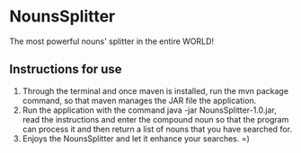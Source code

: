 # NounsSplitter

The most powerful nouns' splitter in the entire WORLD!

## Instructions for use

1. Through the terminal and once maven is installed, run the mvn package command, so that maven manages the JAR file the application.
2. Run the application with the command java -jar NounsSplitter-1.0.jar, read the instructions and enter the compound noun so that the program can process it and then return a list of nouns that you have searched for.
3. Enjoys the NounsSplitter and let it enhance your searches. =)